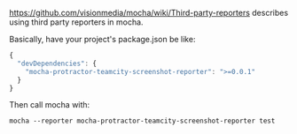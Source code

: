 https://github.com/visionmedia/mocha/wiki/Third-party-reporters describes using third party reporters in mocha.

Basically, have your project's package.json be like:

``` js
{
  "devDependencies": {
    "mocha-protractor-teamcity-screenshot-reporter": ">=0.0.1"
  }
}
```

Then call mocha with:

`mocha --reporter mocha-protractor-teamcity-screenshot-reporter test`